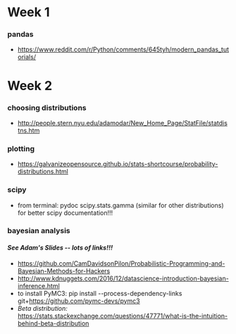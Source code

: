 # Week 1
### pandas
* https://www.reddit.com/r/Python/comments/645tyh/modern_pandas_tutorials/

# Week 2
### choosing distributions
* http://people.stern.nyu.edu/adamodar/New_Home_Page/StatFile/statdistns.htm

### plotting
* https://galvanizeopensource.github.io/stats-shortcourse/probability-distributions.html

### scipy
* from terminal: pydoc scipy.stats.gamma (similar for other distributions) for better scipy documentation!!!

### bayesian analysis
#### *See Adam's Slides -- lots of links!!!*
* https://github.com/CamDavidsonPilon/Probabilistic-Programming-and-Bayesian-Methods-for-Hackers
* http://www.kdnuggets.com/2016/12/datascience-introduction-bayesian-inference.html
* to install PyMC3: pip install --process-dependency-links git+https://github.com/pymc-devs/pymc3
* *Beta distribution:* https://stats.stackexchange.com/questions/47771/what-is-the-intuition-behind-beta-distribution
